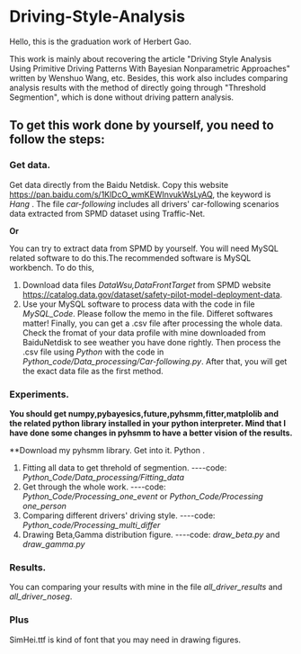 # Driving-Style-Analysis

Hello, this is the graduation work of Herbert Gao. 

This work is mainly about recovering the article "Driving Style Analysis Using Primitive Driving Patterns With Bayesian Nonparametric Approaches" written by Wenshuo Wang, etc. Besides, this work also includes comparing analysis results with the method of directly going through "Threshold Segmention", which is done without driving pattern analysis.

## To get this work done by yourself, you need to follow the steps:

### Get data.
   Get data directly from the Baidu Netdisk. Copy this website https://pan.baidu.com/s/1KlDcO_wmKEWInvukWsLyAQ, the keyword is *Hang* .
   The file *car-following* includes all drivers' car-following scenarios data extracted from SPMD dataset using Traffic-Net.
   
   **Or**
   
   
   You can try to extract data from SPMD by yourself. You will need MySQL related software to do this.The recommended software is MySQL workbench. 
   To do this,
   1. Download data files *DataWsu,DataFrontTarget* from SPMD website https://catalog.data.gov/dataset/safety-pilot-model-deployment-data.
   2. Use your MySQL software to process data with the code in file *MySQL_Code*. Please follow the memo in the file. Differet softwares matter! Finally, you can get a .csv file after processing the whole data. Check the fromat of your data profile with mine downloaded from BaiduNetdisk to see weather you have done rightly.
      Then process the .csv file using *Python* with the code in *Python_code/Data_processing/Car-following.py*. 
      After that, you will get the exact data file as the first method.

### Experiments.
   **You should get numpy,pybayesics,future,pyhsmm,fitter,matplolib and the related python library installed in your python interpreter. Mind that I have done some changes in pyhsmm to have a better vision of the results.**
   
   **Download my pyhsmm library. Get into it. Python .
   1. Fitting all data to get threhold of segmention. ----code:  *Python_Code/Data_processing/Fitting_data*
   2. Get through the whole work. ----code:  *Python_Code/Processing_one_event* or *Python_Code/Processing one_person*
   3. Comparing different drivers' driving style. ----code:  *Python_code/Processing_multi_differ*
   4. Drawing Beta,Gamma distribution figure. ----code:  *draw_beta.py* and *draw_gamma.py*

### Results.
You can comparing your results with mine in the file *all_driver_results* and *all_driver_noseg*.

### Plus
SimHei.ttf is kind of font that you may need in drawing figures.
